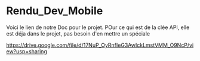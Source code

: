 # Rendu_Dev_Mobile

Voici le lien de notre Doc pour le projet.
POur ce qui est de la clée API, elle est déja dans le projet, pas besoin d'en mettre un spéciale

https://drive.google.com/file/d/17NuP_OyRnfIeG3AwIckLmstVMM_O9NcP/view?usp=sharing